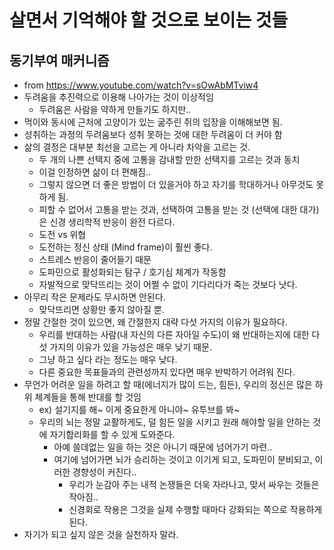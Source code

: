 # 살면서 기억해야 할 것으로 보이는 것들

## 동기부여 매커니즘
- from https://www.youtube.com/watch?v=sOwAbMTviw4
- 두려움을 추진력으로 이용해 나아가는 것이 이상적임
  - 두려움은 사람을 약하게 만들기도 하지만..
- 먹이와 동시에 근처에 고양이가 있는 굶주린 쥐의 입장을 이해해보면 됨.
- 성취하는 과정의 두려움보다 성취 못하는 것에 대한 두려움이 더 커야 함
- 삶의 결정은 대부분 최선을 고르는 게 아니라 차악을 고르는 것.
  - 두 개의 나쁜 선택지 중에 고통을 감내할 만한 선택지를 고르는 것과 동치
  - 이걸 인정하면 삶이 더 편해짐..
  - 그렇지 않으면 더 좋은 방법이 더 있을거야 하고 자기를 학대하거나 아무것도 못하게 됨.
  - 피할 수 없어서 고통을 받는 것과, 선택하여 고통을 받는 것 (선택에 대한 대가)은 신경 생리학적 반응이 완전 다르다.
  - 도전 vs 위협
  - 도전하는 정신 상태 (Mind frame)이 훨씬 좋다.
  - 스트레스 반응이 줄어들기 때문
  - 도파민으로 활성화되는 탐구 / 호기심 체계가 작동함
  - 자발적으로 맞닥뜨리는 것이 어쩔 수 없이 기다리다가 죽는 것보다 낫다.
- 아무리 작은 문제라도 무시하면 안된다.
  - 맞닥뜨리면 상황만 좋지 않아질 뿐.
- 정말 간절한 것이 있으면, 왜 간절한지 대략 다섯 가지의 이유가 필요하다.
  - 우리를 반대하는 사람(내 자신의 다른 자아일 수도)이 왜 반대하는지에 대한 다섯 가지의 이유가 있을 가능성은 매우 낮기 때문.
  - 그냥 하고 싶다 라는 정도는 매우 낮다.
  - 다른 중요한 목표들과의 관련성까지 있다면 매우 반박하기 어려워 진다.
- 무언가 어려운 일을 하려고 할 때(에너지가 많이 드는, 힘든), 우리의 정신은 많은 하위 체계들을 통해 반대를 할 것임
  - ex) 설기지를 해~ 이게 중요한게 아니야~ 유투브를 봐~
  - 우리의 뇌는 정말 교활하게도, 덜 힘든 일을 시키고 원래 해야할 일을 안하는 것에 자기합리화를 할 수 있게 도와준다.
    - 아예 쓸데없는 일을 하는 것은 아니기 때문에 넘어가기 마련..
    - 여기에 넘어가면 뇌가 승리하는 것이고 이기게 되고, 도파민이 분비되고, 이러한 경향성이 커진다..
      - 우리가 눈감아 주는 내적 논쟁들은 더욱 자라나고, 맞서 싸우는 것들은 작아짐..
      - 신경회로 작용은 그것을 실제 수행할 때마다 강화되는 쪽으로 작용하게 된다.
- 자기가 되고 싶지 않은 것을 실천하자 말라.
